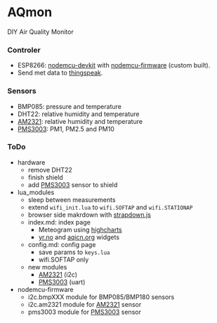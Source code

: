 # AQmon
DIY Air Quality Monitor

###  Controler
- ESP8266: [nodemcu-devkit][] with [nodemcu-firmware][] (custom built).
- Send met data to [thingspeak][].

[nodemcu-devkit]:   https://github.com/nodemcu/nodemcu-devkit
[nodemcu-firmware]: https://github.com/nodemcu/nodemcu-firmware
[thingspeak]:       https://thingspeak.com/channels/37527

### Sensors
- BMP085: pressure and temperature
- DHT22: relative humidity and temperature
- [AM2321][]: relative humidity and temperature
- [PMS3003][]: PM1, PM2.5 and PM10

[AM2321]:  http://www.aliexpress.com/snapshot/6399232524.html?orderId=65033515010843
[PMS3003]: http://www.aliexpress.com/snapshot/6624872562.html?orderId=66919764160843

### ToDo
- hardware
  - remove DHT22
  - finish shield
  - add [PMS3003][] sensor to shield
- lua_modules
  - sleep between measurements
  - extend `wifi_init.lua` to `wifi.SOFTAP` and `wifi.STATIONAP`
  - browser side makrdown with [strapdown.js][]
  - index.md: index page
    - Meteogram using [highcharts][]
    - [yr.no][] and [aqicn.org][] widgets
  - config.md: config page
    - save params to `keys.lua`
    - wifi.SOFTAP only
  - new modules
    - [AM2321][]  (i2c)
    - [PMS3003][] (uart)
- nodemcu-firmware
  - i2c.bmpXXX module for BMP085/BMP180 sensors
  - i2c.am2321 module for [AM2321][] sensor
  - pms3003    module for [PMS3003][] sensor

[strapdown.js]: http://strapdownjs.com
[luatool.py]: https://github.com/4refr0nt/luatool
[highcharts]: http://www.highcharts.com
[yr.no]:      http://www.yr.no/place/Norway/Oslo/Oslo/Marienlyst_skole/
[aqicn.org]:  http://aqicn.org/city/norway/norway/oslo/kirkeveien/
